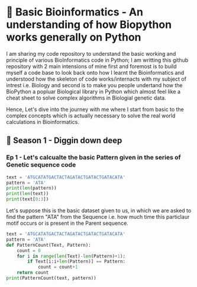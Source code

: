 # 🦠 Basic Bioinformatics - An  understanding of how Biopython works generally on Python
I am sharing my code repository to understand the basic working and principle of various BioInformatics code in Python; I am writting this github repository with 2 main intensions of mine first and foremost is to build myself a code base to look back onto how I learnt the Bioinformatics and understood how the skeleton of code works/internacts with my subject of intrest i.e. Biology and second is to make you people undertand how the BioPython a popluar Biological library in Python which almost feel like a cheat sheet to solve complex algorithms in Biologial genetic data.

Hence, Let's dive into the journey with me where I start from basic to the complex concepts which is actually necessary to solve the real world calculations in Bioinformatics.

## 🧬 Season 1 - Diggin down deep
### Ep 1 - Let's calcualte the basic Pattern given in the series of Genetic sequence code
```Python
text = 'ATGCATATGACTACTAGATACTGATACTGATACATA'
pattern = 'ATA'
print(len(pattern))
print(len(text))
print(text[0:3])
```

Let's suppose this is the basic dataset given to us, in which we are asked to find the pattern "ATA" from the Sequence i.e. how much time this particlaur motif occurs or is present in the Parent sequence.

```Python
text = 'ATGCATATGACTACTAGATACTGATACTGATACATA'
pattern = 'ATA'
def PatternCount(Text, Pattern):
    count = 0
    for i in range(len(Text)-len(Pattern)+1):
        if Text[i:i+len(Pattern)] == Pattern:
            count = count+1 
    return count 
print(PatternCount(text, pattern))
```
